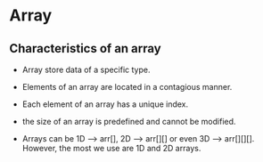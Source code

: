 # Array

## Characteristics of an array


- Array store data of a specific type.
- Elements of an array are located in a contagious manner.
- Each element of an array has a unique index.
- the size of an array is predefined and cannot be modified.


- Arrays can be 1D --> arr[], 2D --> arr[][] or even 3D --> arr[][][]. However, the most we use are 1D and 2D arrays.
